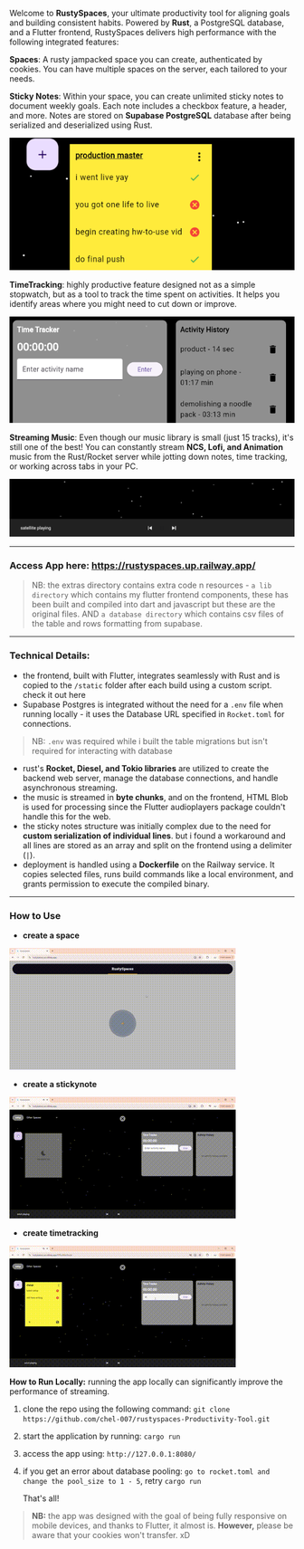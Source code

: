 Welcome to **RustySpaces**, your ultimate productivity tool for aligning goals and building consistent habits. Powered by **Rust**, a PostgreSQL database, and a Flutter frontend, RustySpaces delivers high performance with the following integrated features:


**Spaces**: A rusty jampacked space you can create, authenticated by cookies. You can have multiple spaces on the server, each tailored to your needs.

**Sticky Notes**: Within your space, you can create unlimited sticky notes to document weekly goals. Each note includes a checkbox feature, a header, and more. Notes are stored on **Supabase PostgreSQL** database after being serialized and deserialized using Rust.

![sticky notes](images/sticky-notes.png)


**TimeTracking**: highly productive feature designed not as a simple stopwatch, but as a tool to track the time spent on activities. It helps you identify areas where you might need to cut down or improve.

![time tracking](images/time-track.png)

**Streaming Music**: Even though our music library is small (just 15 tracks), it's still one of the best! You can constantly stream **NCS, Lofi, and Animation** music from the Rust/Rocket server while jotting down notes, time tracking, or working across tabs in your PC.

![music streaming](images/music-streaming.png)

<hr>

### Access App here: https://rustyspaces.up.railway.app/

> NB: the extras directory contains extra code n resources - `a lib directory` which contains my flutter frontend components, these has been built and compiled into dart and javascript but these are the original files. AND `a database directory` which contains csv files of the table and rows formatting from supabase.


<hr>

### **Technical Details:**

-   the frontend, built with Flutter, integrates seamlessly with Rust and is copied to the `/static` folder after each build using a custom script. check it out here
-   Supabase Postgres is integrated without the need for a `.env` file when running locally - it uses the Database URL specified in `Rocket.toml` for connections.

> NB: `.env` was required while i built the table migrations but isn't required for interacting with database

-   rust's **Rocket, Diesel, and Tokio libraries** are utilized to create the backend web server, manage the database connections, and handle asynchronous streaming.
-   the music is streamed in **byte chunks**, and on the frontend, HTML Blob is used for processing since the Flutter audioplayers package couldn't handle this for the web.
-   the sticky notes structure was initially complex due to the need for **custom serialization of individual lines**. but i found a workaround and all lines are stored as an array and split on the frontend using a delimiter (`|`).
-   deployment is handled using a **Dockerfile** on the Railway service. It copies selected files, runs build commands like a local environment, and grants permission to execute the compiled binary.

<hr>

### **How to Use**

- **create a space**

![how-to space](images/gifs/create_space.gif)

- **create a stickynote**

![how-to stickynote](images/gifs/create_sticky.gif)

- **create timetracking**

![how-to timetrack](images/gifs/time-track.gif)


**How to Run Locally:** running the app locally can significantly improve the performance of streaming.

1.  clone the repo using the following command:
    `git clone https://github.com/chel-007/rustyspaces-Productivity-Tool.git` 
    
3.  start the application by running:
    `cargo run` 

4.  access the app using: `http://127.0.0.1:8080/`


5.  if you get an error about database pooling: `go to rocket.toml and change the pool_size to 1 - 5`, retry `cargo run`
    
    That's all!

> **NB:** the app was designed with the goal of being fully responsive on mobile devices, and thanks to Flutter, it almost is. **However,** please be aware that your cookies won't transfer. xD
